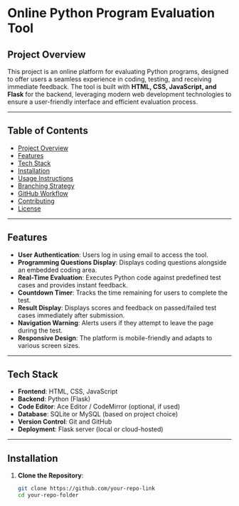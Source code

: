 # **Online Python Program Evaluation Tool**

## **Project Overview**
This project is an online platform for evaluating Python programs, designed to offer users a seamless experience in coding, testing, and receiving immediate feedback. The tool is built with **HTML, CSS, JavaScript, and Flask** for the backend, leveraging modern web development technologies to ensure a user-friendly interface and efficient evaluation process.

---

## **Table of Contents**
- [Project Overview](#project-overview)
- [Features](#features)
- [Tech Stack](#tech-stack)
- [Installation](#installation)
- [Usage Instructions](#usage-instructions)
- [Branching Strategy](#branching-strategy)
- [GitHub Workflow](#github-workflow)
- [Contributing](#contributing)
- [License](#license)

---

## **Features**
- **User Authentication**: Users log in using email to access the tool.
- **Programming Questions Display**: Displays coding questions alongside an embedded coding area.
- **Real-Time Evaluation**: Executes Python code against predefined test cases and provides instant feedback.
- **Countdown Timer**: Tracks the time remaining for users to complete the test.
- **Result Display**: Displays scores and feedback on passed/failed test cases immediately after submission.
- **Navigation Warning**: Alerts users if they attempt to leave the page during the test.
- **Responsive Design**: The platform is mobile-friendly and adapts to various screen sizes.

---

## **Tech Stack**
- **Frontend**: HTML, CSS, JavaScript
- **Backend**: Python (Flask)
- **Code Editor**: Ace Editor / CodeMirror (optional, if used)
- **Database**: SQLite or MySQL (based on project choice)
- **Version Control**: Git and GitHub
- **Deployment**: Flask server (local or cloud-hosted)

---

## **Installation**
1. **Clone the Repository**:
   ```bash
   git clone https://github.com/your-repo-link
   cd your-repo-folder

